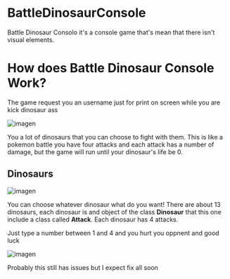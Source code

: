 # BattleDinosaurConsole
Battle Dinosaur Consolo it's a console game that's mean that there isn't visual elements.

# How does Battle Dinosaur Console Work?

The game request you an username just for print on screen while you are kick dinosaur ass 

![imagen](https://media.discordapp.net/attachments/842125134218395703/842125227828052038/unknown.png)

You a lot of dinosaurs that you can choose to fight with them.
This is like a pokemon battle you have four attacks and each attack has a number of damage,
but the game will run until your dinosaur's life be 0.

## Dinosaurs

![imagen](https://cdn.discordapp.com/attachments/842125134218395703/842128910128382012/unknown.png)

You can choose whatever dinosaur what do you want! 
 There are about 13 dinosaurs, each dinosaur is and object of the class **Dinosaur** that this one 
include a class called **Attack**. Each dinosaur has 4 attacks.

Just type a number between 1 and 4 and you hurt you oppnent and good luck 

![imagen](https://media.discordapp.net/attachments/842125134218395703/842142539540987914/unknown.png)

Probably this still has issues but I expect fix all soon
